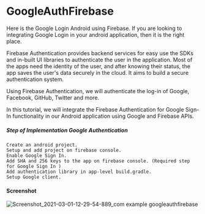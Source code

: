 # GoogleAuthFirebase
Here is the Google Login Android using Firebase. If you are looking to integrating Google Login in your android application, then it is the right place.


Firebase Authentication provides backend services for easy use the SDKs and in-built UI libraries to authenticate the user in the application. Most of the apps need the identity of the user, and after knowing their status, the app saves the user's data securely in the cloud. It aims to build a secure authentication system.

Using Firebase Authentication, we will authenticate the log-in of Google, Facebook, GitHub, Twitter and more.

In this tutorial, we will integrate the Firebase Authentication for Google Sign-In functionality in our Android application using Google and Firebase APIs.


##### Step of Implementation Google Authentication

    Create an android project.
    Setup and add project on firebase console.
    Enable Google Sign In.
    Add SHA and 256 keys to the app on firebase console. (Required step for Google Sign In )
    Add authentication library in app-level build.gradle.
    Setup Google client.

#### Screenshot

![Screenshot_2021-03-01-12-29-54-889_com example googleauthfirebase](https://user-images.githubusercontent.com/32029236/109603128-48ecca80-7ad6-11eb-95ba-b8bd6fe81447.jpg)
